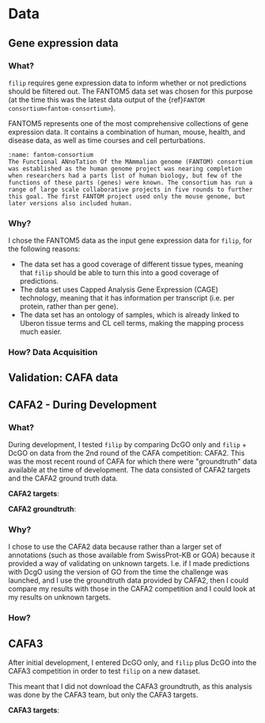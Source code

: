 # Data
[//]: # (TODO: Write)

## Gene expression data

### What?

`filip` requires gene expression data to inform whether or not predictions should be filtered out. The FANTOM5 data set was chosen for this purpose (at the time this was the latest data output of the {ref}`FANTOM consortium<fantom-consortium>`).

FANTOM5 represents one of the most comprehensive collections of gene expression data. 
It contains a combination of human, mouse, health, and disease data, as well as time courses and cell perturbations.

```{margin} The FANTOM Consortium
:name: fantom-consortium
The Functional ANnoTation Of the MAmmalian genome (FANTOM) consortium was established as the human genome project was nearing completion when researchers had a parts list of human biology, but few of the functions of these parts (genes) were known. The consortium has run a range of large scale collaborative projects in five rounds to further this goal. The first FANTOM project used only the mouse genome, but later versions also included human. 
```

[//]: # (TODO: What does the data contain, how many samples, etc)

### Why?

I chose the FANTOM5 data as the input gene expression data for `filip`, for the following reasons:
- The data set has a good coverage of different tissue types, meaning that `filip` should be able to turn this into a good coverage of predictions.
- The data set uses Capped Analysis Gene Expression (CAGE) technology, meaning that it has information per transcript (i.e. per protein, rather than per gene).
- The data set has an ontology of samples, which is already linked to Uberon tissue terms and CL cell terms, making the mapping process much easier.

### How? Data Acquisition

[//]: # (TODO: How did I get the data?)

## Validation: CAFA data

## CAFA2 - During Development

### What?
During development, I tested `filip` by comparing DcGO only and `filip` + DcGO on data from the 2nd round of the CAFA competition: CAFA2. 
This was the most recent round of CAFA for which there were "groundtruth" data available at the time of development.
The data consisted of CAFA2 targets and the CAFA2 ground truth data.

**CAFA2 targets**: 

[//]: # (TODO: describe data format)

**CAFA2 groundtruth**: 

[//]: # (TODO: describe data format)

### Why?
[//]: # (TODO: Cite swissprot KB and GOA)

I chose to use the CAFA2 data because rather than a larger set of annotations (such as those available from SwissProt-KB or GOA) because it provided a way of validating on unknown targets.
I.e. if I made predictions with DcgO using the version of GO from the time the challenge was launched, and I use the groundtruth data provided by CAFA2, then I could compare my results with those in the CAFA2 competition and I could look at my results on unknown targets.

### How?
[//]: # (TODO: describe data acquisition)

## CAFA3 
After initial development, I entered DcGO only, and `filip` plus DcGO into the CAFA3 competition in order to test `filip` on a new dataset.

This meant that I did not download the CAFA3 groundtruth, as this analysis was done by the CAFA3 team, but only the CAFA3 targets.

**CAFA3 targets**: 

[//]: # (TODO: describe data format)


